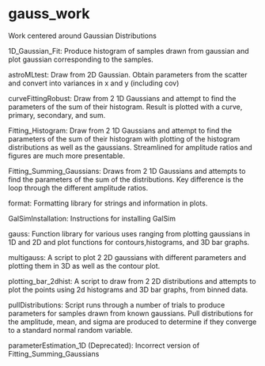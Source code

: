 gauss_work
==========

Work centered around Gaussian Distributions

1D_Gaussian_Fit: 
Produce histogram of samples drawn from gaussian and plot gaussian corresponding to the samples.

astroMLtest: 
Draw from 2D Gaussian. Obtain parameters from the scatter and convert into variances in x and y (including cov)

curveFittingRobust: 
Draw from 2 1D Gaussians and attempt to find the parameters of the
sum of their histogram. Result is plotted with a curve, primary, secondary, and sum.

Fitting_Histogram:
Draw from 2 1D Gaussians and attempt to find the parameters of the sum of their histogram with plotting of the histogram distributions as well as the gaussians. Streamlined for amplitude ratios and figures are much more presentable.

Fitting_Summing_Gaussians:
Draws from 2 1D Gaussians and attempts to find the parameters of the sum of the distributions. Key difference is the loop through the different amplitude ratios. 

format:
Formatting library for strings and information in plots.

GalSimInstallation:
Instructions for installing GalSim

gauss:
Function library for various uses ranging from plotting gaussians in 1D and 2D and plot functions for contours,histograms, and 3D bar graphs.

multigauss:
A script to plot 2 2D gaussians with different parameters and plotting them in 3D as well as the contour plot.

plotting_bar_2dhist:
A script to draw from 2 2D distributions and attempts to plot the points using 2d histograms and 3D bar graphs, from binned data.

pullDistributions:
Script runs through a number of trials to produce parameters for samples drawn from known gaussians. Pull distributions for the amplitude, mean, and sigma are produced to determine if they converge to a standard normal random variable. 

parameterEstimation_1D (Deprecated):
Incorrect version of Fitting_Summing_Gaussians


